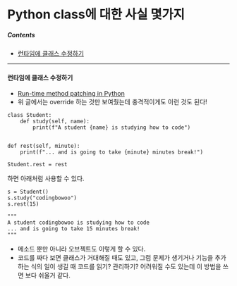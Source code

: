 # Python class에 대한 사실 몇가지

##### Contents
- [런타임에 클래스 수정하기](#runtime-class-patch)

* * *
#### 런타임에 클래스 수정하기 <a id="runtime-class-patch"></a>
- [Run-time method patching in Python](https://tryolabs.com/blog/2013/07/05/run-time-method-patching-python/)
- 위 글에서는 override 하는 것만 보여줬는데 충격적이게도 이런 것도 된다! 
```python3
class Student:
    def study(self, name):
        print(f"A student {name} is studying how to code")
 
 
def rest(self, minute):
    print(f"... and is going to take {minute} minutes break!")

Student.rest = rest
```
하면 아래처럼 사용할 수 있다. 
```python3
s = Student()
s.study("codingbowoo")
s.rest(15)

"""
A student codingbowoo is studying how to code
... and is going to take 15 minutes break!
"""
```
- 메소드 뿐만 아니라 오브젝트도 이렇게 할 수 있다.
- 코드를 짜다 보면 클래스가 거대해질 때도 있고, 그럼 문제가 생기거나 기능을 추가하는 식의 일이 생길 때 코드를 읽기? 관리하기? 어려워질 수도 있는데 이 방법을 쓰면 보다 쉬울거 같다. 
